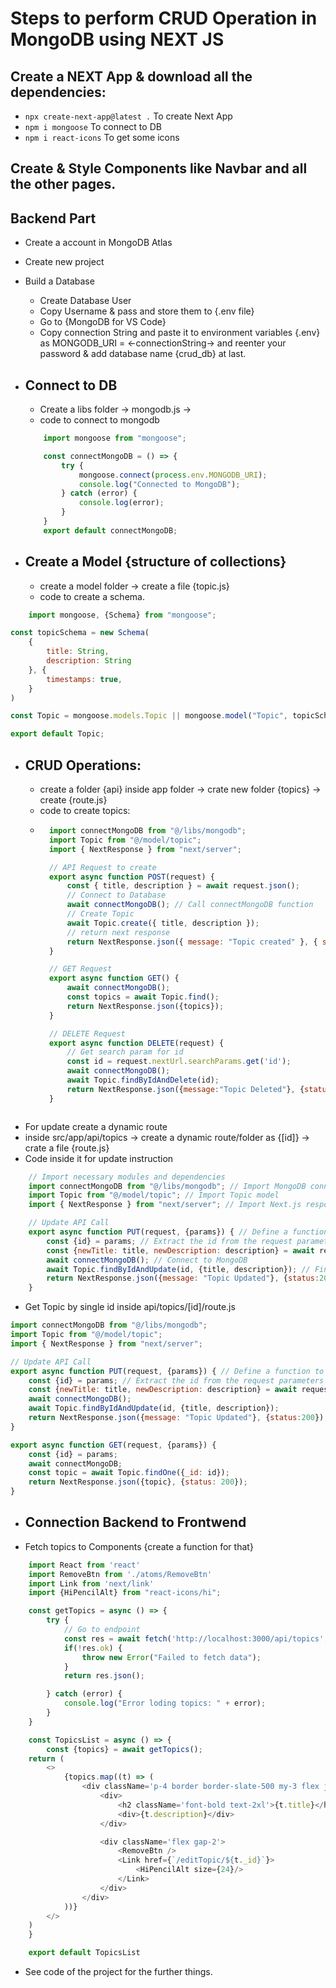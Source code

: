 # Steps to perform CRUD Operation in MongoDB using NEXT JS

## Create a NEXT App & download all the dependencies:
- ```npx create-next-app@latest .``` To create Next App
- ```npm i mongoose``` To connect to DB
- ```npm i react-icons``` To get some icons

## Create & Style Components like Navbar and all the other pages.

## Backend Part
- Create a account in MongoDB Atlas
- Create new project
- Build a Database
    - Create Database User
    - Copy Username & pass and store them to {.env file}
    - Go to {MongoDB for VS Code}
    - Copy connection String and paste it to environment variables {.env} as MONGODB_URI = <-connectionString-> and reenter your password & add database name {crud_db} at last.
    
- ## Connect to DB
    - Create a libs folder -> mongodb.js -> 
    - code to connect to mongodb
    ```javascript
        import mongoose from "mongoose";

        const connectMongoDB = () => {
            try {
                mongoose.connect(process.env.MONGODB_URI);
                console.log("Connected to MongoDB");
            } catch (error) {
                console.log(error);
            }
        }
        export default connectMongoDB;
    ```

- ## Create a Model {structure of collections}
    - create a model folder -> create a file {topic.js}
    - code to create a schema.
```javascript
    import mongoose, {Schema} from "mongoose";

const topicSchema = new Schema(
    {
        title: String,
        description: String
    }, {
        timestamps: true,
    }
)

const Topic = mongoose.models.Topic || mongoose.model("Topic", topicSchema); //creates a new model named "Topic"

export default Topic;
```

- ## CRUD Operations:
    - create a folder {api} inside app folder -> crate new folder {topics} -> create {route.js}
    - code to create topics:
    - ```javascript
        import connectMongoDB from "@/libs/mongodb";
        import Topic from "@/model/topic";
        import { NextResponse } from "next/server";

        // API Request to create
        export async function POST(request) {
            const { title, description } = await request.json();
            // Connect to Database
            await connectMongoDB(); // Call connectMongoDB function
            // Create Topic
            await Topic.create({ title, description });
            // return next response
            return NextResponse.json({ message: "Topic created" }, { status: 201 });
        }

        // GET Request
        export async function GET() {
            await connectMongoDB();
            const topics = await Topic.find();
            return NextResponse.json({topics});
        }

        // DELETE Request
        export async function DELETE(request) {
            // Get search param for id
            const id = request.nextUrl.searchParams.get('id');
            await connectMongoDB();
            await Topic.findByIdAndDelete(id);
            return NextResponse.json({message:"Topic Deleted"}, {status:200});
        }
    ```
- For update create a dynamic route
- inside src/app/api/topics -> create a dynamic route/folder as {[id]} -> crate a file {route.js}
- Code inside it for update instruction
```javascript
    // Import necessary modules and dependencies
    import connectMongoDB from "@/libs/mongodb"; // Import MongoDB connection function
    import Topic from "@/model/topic"; // Import Topic model
    import { NextResponse } from "next/server"; // Import Next.js response module

    // Update API Call
    export async function PUT(request, {params}) { // Define a function to handle PUT requests
        const {id} = params; // Extract the id from the request parameters
        const {newTitle: title, newDescription: description} = await request.json(); // Extract newTitle and newDescription from the request body
        await connectMongoDB(); // Connect to MongoDB
        await Topic.findByIdAndUpdate(id, {title, description}); // Find the topic by id and update its title and description
        return NextResponse.json({message: "Topic Updated"}, {status:200}); // Return a JSON response indicating success
    }
```

- Get Topic by single id inside api/topics/[id]/route.js
```javascript
import connectMongoDB from "@/libs/mongodb";
import Topic from "@/model/topic";
import { NextResponse } from "next/server";

// Update API Call
export async function PUT(request, {params}) { // Define a function to handle PUT requests
    const {id} = params; // Extract the id from the request parameters
    const {newTitle: title, newDescription: description} = await request.json(); // Extract newTitle and newDescription from the request body
    await connectMongoDB();
    await Topic.findByIdAndUpdate(id, {title, description});
    return NextResponse.json({message: "Topic Updated"}, {status:200});
}

export async function GET(request, {params}) {
    const {id} = params;
    await connectMongoDB;
    const topic = await Topic.findOne({_id: id});
    return NextResponse.json({topic}, {status: 200});
}
```

- ## Connection Backend to Frontwend
- Fetch topics to Components {create a function for that}
```javascript
    import React from 'react'
    import RemoveBtn from './atoms/RemoveBtn'
    import Link from 'next/link'
    import {HiPencilAlt} from "react-icons/hi";

    const getTopics = async () => {
        try {
            // Go to endpoint
            const res = await fetch('http://localhost:3000/api/topics', {cache: 'no-store'});
            if(!res.ok) {
                throw new Error("Failed to fetch data");
            }
            return res.json();

        } catch (error) {
            console.log("Error loding topics: " + error);
        }
    }

    const TopicsList = async () => {
        const {topics} = await getTopics();
    return (
        <>
            {topics.map((t) => (
                <div className='p-4 border border-slate-500 my-3 flex justify-between gap-5 items-start'>
                    <div>
                        <h2 className='font-bold text-2xl'>{t.title}</h2>
                        <div>{t.description}</div>
                    </div>

                    <div className='flex gap-2'>
                        <RemoveBtn />
                        <Link href={`/editTopic/${t._id}`}>
                            <HiPencilAlt size={24}/>
                        </Link>
                    </div>
                </div>
            ))}
        </>
    )
    }

    export default TopicsList
```
- See code of the project for the further things.
